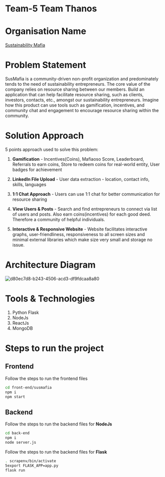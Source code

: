 # Team-5 Team Thanos

# Organisation Name

[Sustainability Mafia](https://www.susmafia.org/)

# Problem Statement

SusMafia is a community-driven non-profit organization and predominately tends to the need of sustainability entrepreneurs. The core value of the company relies on resource sharing between our members. Build an application that can help facilitate resource sharing, such as clients, investors, contacts, etc., amongst our sustainability entrepreneurs. Imagine how this product can use tools such as gamification, incentives, and community chat and engagement to encourage resource sharing within the community.

# Solution Approach

5 points approach used to solve this problem:

1. **Gamification** - Incentives(Coins), Mafiaoso Score, Leaderboard, Referrals to earn coins, Store to redeem coins for real-world entity, User badges for achievement

2. **LinkedIn File Upload** - User data extraction - location, contact info, skills, languages

3. **1:1 Chat Approach** - Users can use 1:1 chat for better communication for resource sharing

4. **View Users & Posts** - Search and find entrepreneurs to connect via list of users and posts. Also earn coins(incentives) for each good deed. Therefore a community of helpful individuals.

5. **Interactive & Responsive Website** - Website facilitates interactive graphs, user-friendliness, responsiveness to all screen sizes and minimal external libraries which make size very small and storage no issue. 

# Architecture Diagram

![d80ec7d8-b243-4506-acd3-df9fdcaa8a80](https://user-images.githubusercontent.com/50984984/172034690-50fd96a4-5688-4cc8-aba2-79afe00488e4.jpg)

# Tools & Technologies

1. Python Flask
2. NodeJs
3. ReactJs
4. MongoDB

# Steps to run the project

## Frontend

Follow the steps to run the frontend files

```bash
cd front-end/susmafia
npm i
npm start
```

## Backend

Follow the steps to run the backend files for **NodeJs**

```bash
cd back-end
npm i
node server.js
```

Follow the steps to run the backend files for **Flask**

```bash
. scrapenv/bin/activate
5export FLASK_APP=app.py
flask run
```
